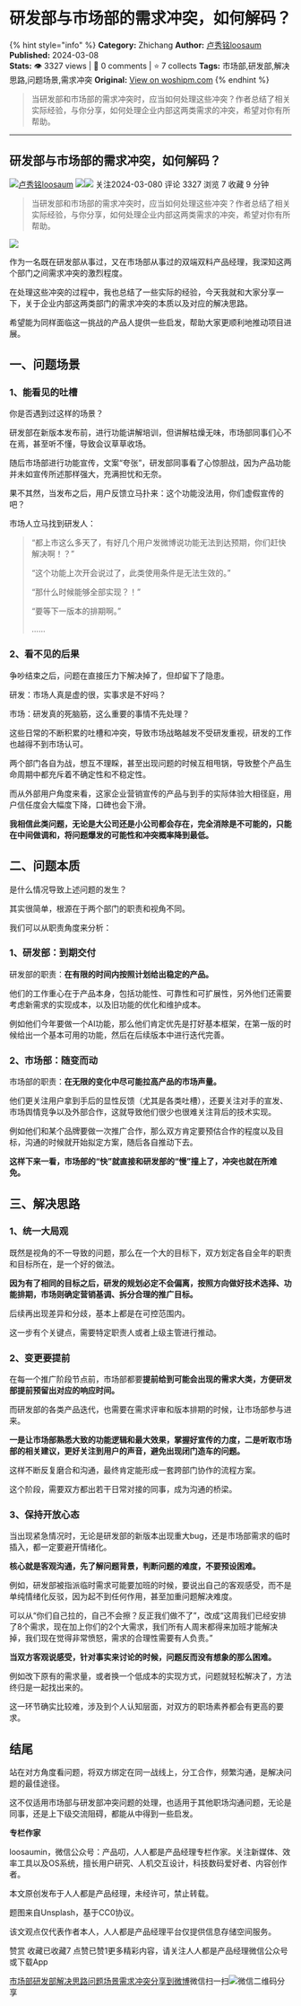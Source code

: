 # 研发部与市场部的需求冲突，如何解码？
{% hint style="info" %}
**Category:** Zhichang
**Author:** [卢秀铭loosaum](https://www.woshipm.com/u/666313)
**Published:** 2024-03-08  
**Stats:** 👁️ 3327 views | 💬 0 comments | ⭐ 7 collects
**Tags:** 市场部,研发部,解决思路,问题场景,需求冲突
**Original:** [View on woshipm.com](https://www.woshipm.com/zhichang/6006017.html)
{% endhint %}
> 当研发部和市场部的需求冲突时，应当如何处理这些冲突？作者总结了相关实际经验，与你分享，如何处理企业内部这两类需求的冲突，希望对你有所帮助。

---

## 研发部与市场部的需求冲突，如何解码？

[![](https://static.woshipm.com/pmapp_avatar_20241114203251_5347.jpeg?imageView2/1/w/72/h/72/q/100)](https://www.woshipm.com/u/666313)[卢秀铭loosaum](https://www.woshipm.com/u/666313) ![](https://static.woshipm.com/tag/1121_1@2x.png)![](https://static.woshipm.com/tag/2104_1@2x.png) 关注2024-03-080 评论 3327 浏览 7 收藏 9 分钟

> 当研发部和市场部的需求冲突时，应当如何处理这些冲突？作者总结了相关实际经验，与你分享，如何处理企业内部这两类需求的冲突，希望对你有所帮助。

![](https://image.woshipm.com/2023/04/13/c2ad1714-d9e1-11ed-bd74-00163e0b5ff3.jpg)

作为一名既在研发部从事过，又在市场部从事过的双端双料产品经理，我深知这两个部门之间需求冲突的激烈程度。

在处理这些冲突的过程中，我也总结了一些实际的经验，今天我就和大家分享一下，关于企业内部这两类部门的需求冲突的本质以及对应的解决思路。

希望能为同样面临这一挑战的产品人提供一些启发，帮助大家更顺利地推动项目进展。

## 一、问题场景

### 1、能看见的吐槽

你是否遇到过这样的场景？

研发部在新版本发布前，进行功能讲解培训，但讲解枯燥无味，市场部同事们心不在焉，甚至听不懂，导致会议草草收场。

随后市场部进行功能宣传，文案“夸张”，研发部同事看了心惊胆战，因为产品功能并未如宣传所述那样强大，充满担忧和无奈。

果不其然，当发布之后，用户反馈立马扑来：这个功能没法用，你们虚假宣传的吧？

市场人立马找到研发人：

> “都上市这么多天了，有好几个用户发微博说功能无法到达预期，你们赶快解决啊！？”
> 
> “这个功能上次开会说过了，此类使用条件是无法生效的。”
> 
> “那什么时候能够全部实现？！”
> 
> “要等下一版本的排期啊。”
> 
> ……

### 2、看不见的后果

争吵结束之后，问题在直接压力下解决掉了，但却留下了隐患。

研发：市场人真是虚的很，实事求是不好吗？

市场：研发真的死脑筋，这么重要的事情不先处理？

这些日常的不断积累的吐槽和冲突，导致市场战略越发不受研发重视，研发的工作也越得不到市场认可。

两个部门各自为战，想互不理睬，甚至出现问题的时候互相甩锅，导致整个产品生命周期中都充斥着不确定性和不稳定性。

而从外部用户角度来看，这家企业营销宣传的产品与到手的实际体验大相径庭，用户信任度会大幅度下降，口碑也会下滑。

**我相信此类问题，无论是大公司还是小公司都会存在，完全消除是不可能的，只能在中间做调和，将问题爆发的可能性和冲突概率降到最低。**

## 二、问题本质

是什么情况导致上述问题的发生？

其实很简单，根源在于两个部门的职责和视角不同。

我们可以从职责角度来分析：

### 1、研发部：到期交付

研发部的职责：**在有限的时间内按照计划给出稳定的产品。**

他们的工作重心在于产品本身，包括功能性、可靠性和可扩展性，另外他们还需要考虑新需求的实现成本，以及旧功能的优化和维护成本。

例如他们今年要做一个AI功能，那么他们肯定优先是打好基本框架，在第一版的时候给出一个基本可用的功能，然后在后续版本中进行迭代完善。

### 2、市场部：随变而动

市场部的职责：**在无限的变化中尽可能拉高产品的市场声量。**

他们更关注用户拿到手后的显性反馈（尤其是各类吐槽），还要关注对手的宣发、市场舆情竞争以及外部合作，这就导致他们很少也很难关注背后的技术实现。

例如他们和某个品牌要做一次推广合作，那么双方肯定要预估合作的程度以及目标，沟通的时候就开始拟定方案，随后各自推动下去。

**这样下来一看，市场部的“快”就直接和研发部的“慢”撞上了，冲突也就在所难免。**

## 三、解决思路

### 1、统一大局观

既然是视角的不一导致的问题，那么在一个大的目标下，双方划定各自全年的职责和目标所在，是一个好的做法。

**因为有了相同的目标之后，研发的规划必定不会偏离，按照方向做好技术选择、功能排期，市场则确定营销基调、拆分合理的推广目标。**

后续再出现差异和分歧，基本上都是在可控范围内。

这一步有个关键点，需要特定职责人或者上级主管进行推动。

### 2、变更要提前

在每一个推广阶段节点前，市场部都要**提前给到可能会出现的需求大类，方便研发部提前预留出对应的响应时间。**

而研发部的各类产品迭代，也需要在需求评审和版本排期的时候，让市场部参与进来。

**一是让市场部熟悉大致的功能逻辑和最大效果，掌握好宣传的力度，二是听取市场部的相关建议，更好关注到用户的声音，避免出现闭门造车的问题。**

这样不断反复磨合和沟通，最终肯定能形成一套跨部门协作的流程方案。

这个阶段，需要双方都出若干日常对接的同事，成为沟通的桥梁。

### 3、保持开放心态

当出现紧急情况时，无论是研发部的新版本出现重大bug，还是市场部需求的临时插入，都一定要避开情绪化。

**核心就是客观沟通，先了解问题背景，判断问题的难度，不要预设困难。**

例如，研发部被指派临时需求可能要加班的时候，要说出自己的客观感受，而不是单纯情绪化反驳，因为起不到任何作用，甚至加重问题解决难度。

可以从“你们自己拉的，自己不会擦？反正我们做不了”，改成“这周我们已经安排了8个需求，现在加上你们的2个大需求，我们所有人周末都得来加班才能解决掉，我们现在觉得非常愤怒，需求的合理性需要有人负责。”

**当双方客观说感受，针对事实来讨论的时候，问题反而没有想象的那么困难。**

例如改下原有的需求量，或者换一个低成本的实现方式，问题就轻松解决了，方法终归是一起找出来的。

这一环节确实比较难，涉及到个人认知层面，对双方的职场素养都会有更高的要求。

## 结尾

站在对方角度看问题，将双方绑定在同一战线上，分工合作，频繁沟通，是解决问题的最佳途径。

这不仅适用市场部与研发部冲突问题的处理，也适用于其他职场沟通问题，无论是同事，还是上下级交流阻碍，都能从中得到一些启发。

**专栏作家**

loosaumin，微信公众号：产品叨，人人都是产品经理专栏作家。关注新媒体、效率工具以及OS系统，擅长用户研究、人机交互设计，科技数码爱好者、内容创作者。

本文原创发布于人人都是产品经理，未经许可，禁止转载。

题图来自Unsplash，基于CC0协议。

该文观点仅代表作者本人，人人都是产品经理平台仅提供信息存储空间服务。

赞赏 收藏已收藏7 点赞已赞1更多精彩内容，请关注人人都是产品经理微信公众号或下载App

[市场部](https://www.woshipm.com/tag/%e5%b8%82%e5%9c%ba%e9%83%a8)[研发部](https://www.woshipm.com/tag/%e7%a0%94%e5%8f%91%e9%83%a8)[解决思路](https://www.woshipm.com/tag/%e8%a7%a3%e5%86%b3%e6%80%9d%e8%b7%af)[问题场景](https://www.woshipm.com/tag/%e9%97%ae%e9%a2%98%e5%9c%ba%e6%99%af)[需求冲突](https://www.woshipm.com/tag/%e9%9c%80%e6%b1%82%e5%86%b2%e7%aa%81)[分享到微博](https://service.weibo.com/share/share.php?appkey=2775287854&title=研发部与市场部的需求冲突，如何解码？&url=https://www.woshipm.com/zhichang/6006017.html&pic=https://image.woshipm.com/2023/04/13/c2ad1714-d9e1-11ed-bd74-00163e0b5ff3.jpg)微信扫一扫![微信二维码](https://api.pwmqr.com/qrcode/create/?url=https://www.woshipm.com/zhichang/6006017.html)分享